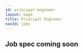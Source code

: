 ```yaml
---
id: principal-engineer
layout: page
title: Principal Engineer
navId: jobs
---
```


## Job spec coming soon
